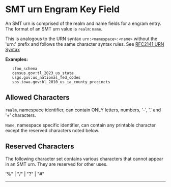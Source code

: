 # SMT urn Engram Key Field

An SMT urn is comprised of the realm and name fields for a engram entry. The format of an SMT urn value is `realm:name`.

This is analogous to the URN syntax `urn:<namespace>:<name>` without the 'urn:' prefix and follows the same character syntax rules. See [RFC2141 URN Syntax](https://datatracker.ietf.org/doc/html/rfc2141)

**Examples:**

```code
   :foo_schema
   census.gov:tl_2023_us_state
   usgs.gov:us_national_fed_codes
   sos.iowa.gov:bl_2010_us_ia_county_precincts
```

## Allowed Characters

  `realm`, namespace identifier, can contain ONLY letters, numbers, '-', '.' and '+' characters.

  `Name`, namespace specific identifier, can contain any printable character except the reserved characters noted below.

## Reserved Characters

   The following character set contains various characters that cannot appear in an SMT urn. They are reserved
   for other uses.

   '%" | "/" | "?" | "#"

---
